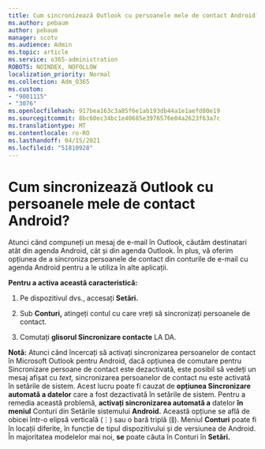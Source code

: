 ```yaml
---
title: Cum sincronizează Outlook cu persoanele mele de contact Android?
ms.author: pebaum
author: pebaum
manager: scotv
ms.audience: Admin
ms.topic: article
ms.service: o365-administration
ROBOTS: NOINDEX, NOFOLLOW
localization_priority: Normal
ms.collection: Adm_O365
ms.custom:
- "9001115"
- "3076"
ms.openlocfilehash: 917bea163c3a85f6e1ab193db44a1e1aefd80e19
ms.sourcegitcommit: 8bc60ec34bc1e40685e3976576e04a2623f63a7c
ms.translationtype: MT
ms.contentlocale: ro-RO
ms.lasthandoff: 04/15/2021
ms.locfileid: "51810928"
---
```

# <a name="how-does-outlook-sync-with-my-android-contacts"></a>Cum sincronizează Outlook cu persoanele mele de contact Android?

Atunci când compuneți un mesaj de e-mail în Outlook, căutăm destinatari atât din agenda Android, cât și din agenda Outlook. În plus, vă oferim opțiunea de a sincroniza persoanele de contact din conturile de e-mail cu agenda Android pentru a le utiliza în alte aplicații. 
 
**Pentru a activa această caracteristică:**
 
1. Pe dispozitivul dvs., accesați **Setări.**

2. Sub **Conturi,** atingeți contul cu care vreți să sincronizați persoanele de contact.

3. Comutați **glisorul Sincronizare contacte** LA DA.
 
**Notă:** Atunci când încercați să activați sincronizarea persoanelor de  contact în Microsoft Outlook pentru Android, dacă opțiunea de comutare pentru Sincronizare persoane de contact este dezactivată, este posibil să vedeți un mesaj afișat cu *text,* sincronizarea persoanelor de contact nu este activată în setările de sistem. Acest lucru poate fi cauzat de **opțiunea Sincronizare automată a datelor** care a fost dezactivată în setările de sistem. Pentru a remedia această problemă, **activați sincronizarea automată a** datelor **în meniul** Conturi din Setările sistemului **Android.** Această opțiune se află de obicei într-o elipsă verticală (⋮) sau o bară triplă (⫼). Meniul  **Conturi** poate fi în locații diferite, în funcție de tipul dispozitivului și de versiunea de Android. În majoritatea modelelor mai noi, **se** poate căuta în Conturi în **Setări.**